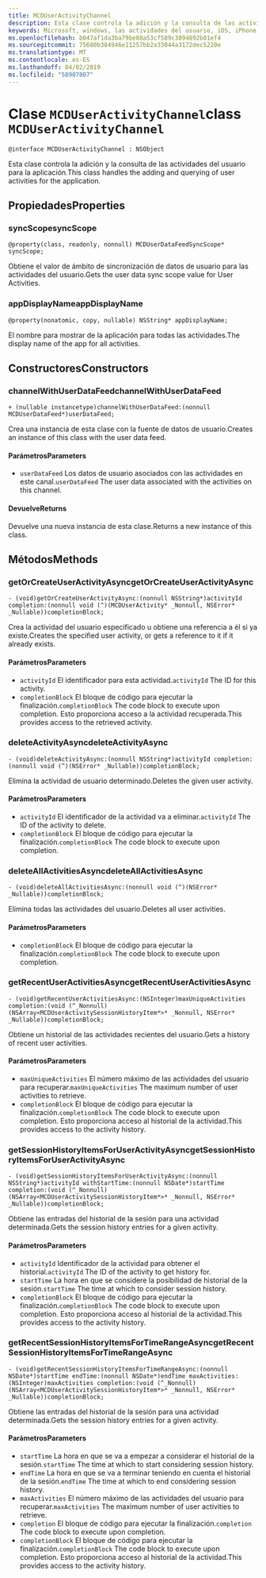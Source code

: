 ```yaml
---
title: MCDUserActivityChannel
description: Esta clase controla la adición y la consulta de las actividades del usuario para la aplicación.
keywords: Microsoft, windows, las actividades del usuario, iOS, iPhone, objectiveC, conectado los dispositivos, proyecto Roma
ms.openlocfilehash: b047af1da3ba79be88a53cf589c3894892b01ef4
ms.sourcegitcommit: 75680b384946e11257bb2a33044a3172dec5220e
ms.translationtype: MT
ms.contentlocale: es-ES
ms.lasthandoff: 04/02/2019
ms.locfileid: "58907807"
---
```

# <a name="class-mcduseractivitychannel"></a><span data-ttu-id="ad33d-104">Clase `MCDUserActivityChannel`</span><span class="sxs-lookup"><span data-stu-id="ad33d-104">class `MCDUserActivityChannel`</span></span>

```
@interface MCDUserActivityChannel : NSObject
```

<span data-ttu-id="ad33d-105">Esta clase controla la adición y la consulta de las actividades del usuario para la aplicación.</span><span class="sxs-lookup"><span data-stu-id="ad33d-105">This class handles the adding and querying of user activities for the application.</span></span>

## <a name="properties"></a><span data-ttu-id="ad33d-106">Propiedades</span><span class="sxs-lookup"><span data-stu-id="ad33d-106">Properties</span></span>

### <a name="syncscope"></a><span data-ttu-id="ad33d-107">syncScope</span><span class="sxs-lookup"><span data-stu-id="ad33d-107">syncScope</span></span>
`@property(class, readonly, nonnull) MCDUserDataFeedSyncScope* syncScope;`

<span data-ttu-id="ad33d-108">Obtiene el valor de ámbito de sincronización de datos de usuario para las actividades del usuario.</span><span class="sxs-lookup"><span data-stu-id="ad33d-108">Gets the user data sync scope value for User Activities.</span></span>

### <a name="appdisplayname"></a><span data-ttu-id="ad33d-109">appDisplayName</span><span class="sxs-lookup"><span data-stu-id="ad33d-109">appDisplayName</span></span>
`@property(nonatomic, copy, nullable) NSString* appDisplayName;`

<span data-ttu-id="ad33d-110">El nombre para mostrar de la aplicación para todas las actividades.</span><span class="sxs-lookup"><span data-stu-id="ad33d-110">The display name of the app for all activities.</span></span>

## <a name="constructors"></a><span data-ttu-id="ad33d-111">Constructores</span><span class="sxs-lookup"><span data-stu-id="ad33d-111">Constructors</span></span>

### <a name="channelwithuserdatafeed"></a><span data-ttu-id="ad33d-112">channelWithUserDataFeed</span><span class="sxs-lookup"><span data-stu-id="ad33d-112">channelWithUserDataFeed</span></span>
`+ (nullable instancetype)channelWithUserDataFeed:(nonnull MCDUserDataFeed*)userDataFeed;`

<span data-ttu-id="ad33d-113">Crea una instancia de esta clase con la fuente de datos de usuario.</span><span class="sxs-lookup"><span data-stu-id="ad33d-113">Creates an instance of this class with the user data feed.</span></span>

#### <a name="parameters"></a><span data-ttu-id="ad33d-114">Parámetros</span><span class="sxs-lookup"><span data-stu-id="ad33d-114">Parameters</span></span>
* <span data-ttu-id="ad33d-115">`userDataFeed` Los datos de usuario asociados con las actividades en este canal.</span><span class="sxs-lookup"><span data-stu-id="ad33d-115">`userDataFeed` The user data associated with the activities on this channel.</span></span>

#### <a name="returns"></a><span data-ttu-id="ad33d-116">Devuelve</span><span class="sxs-lookup"><span data-stu-id="ad33d-116">Returns</span></span>
<span data-ttu-id="ad33d-117">Devuelve una nueva instancia de esta clase.</span><span class="sxs-lookup"><span data-stu-id="ad33d-117">Returns a new instance of this class.</span></span>

## <a name="methods"></a><span data-ttu-id="ad33d-118">Métodos</span><span class="sxs-lookup"><span data-stu-id="ad33d-118">Methods</span></span>

### <a name="getorcreateuseractivityasync"></a><span data-ttu-id="ad33d-119">getOrCreateUserActivityAsync</span><span class="sxs-lookup"><span data-stu-id="ad33d-119">getOrCreateUserActivityAsync</span></span>
`- (void)getOrCreateUserActivityAsync:(nonnull NSString*)activityId
                          completion:(nonnull void (^)(MCDUserActivity* _Nonnull, NSError* _Nullable))completionBlock;`

<span data-ttu-id="ad33d-120">Crea la actividad del usuario especificado u obtiene una referencia a él si ya existe.</span><span class="sxs-lookup"><span data-stu-id="ad33d-120">Creates the specified user activity, or gets a reference to it if it already exists.</span></span>

#### <a name="parameters"></a><span data-ttu-id="ad33d-121">Parámetros</span><span class="sxs-lookup"><span data-stu-id="ad33d-121">Parameters</span></span>
* <span data-ttu-id="ad33d-122">`activityId` El identificador para esta actividad.</span><span class="sxs-lookup"><span data-stu-id="ad33d-122">`activityId` The ID for this activity.</span></span>
* <span data-ttu-id="ad33d-123">`completionBlock` El bloque de código para ejecutar la finalización.</span><span class="sxs-lookup"><span data-stu-id="ad33d-123">`completionBlock` The code block to execute upon completion.</span></span> <span data-ttu-id="ad33d-124">Esto proporciona acceso a la actividad recuperada.</span><span class="sxs-lookup"><span data-stu-id="ad33d-124">This provides access to the retrieved activity.</span></span>

### <a name="deleteactivityasync"></a><span data-ttu-id="ad33d-125">deleteActivityAsync</span><span class="sxs-lookup"><span data-stu-id="ad33d-125">deleteActivityAsync</span></span>
`- (void)deleteActivityAsync:(nonnull NSString*)activityId completion:(nonnull void (^)(NSError* _Nullable))completionBlock;`

<span data-ttu-id="ad33d-126">Elimina la actividad de usuario determinado.</span><span class="sxs-lookup"><span data-stu-id="ad33d-126">Deletes the given user activity.</span></span>

#### <a name="parameters"></a><span data-ttu-id="ad33d-127">Parámetros</span><span class="sxs-lookup"><span data-stu-id="ad33d-127">Parameters</span></span>
* <span data-ttu-id="ad33d-128">`activityId` El identificador de la actividad va a eliminar.</span><span class="sxs-lookup"><span data-stu-id="ad33d-128">`activityId` The ID of the activity to delete.</span></span>
* <span data-ttu-id="ad33d-129">`completionBlock` El bloque de código para ejecutar la finalización.</span><span class="sxs-lookup"><span data-stu-id="ad33d-129">`completionBlock` The code block to execute upon completion.</span></span>

### <a name="deleteallactivitiesasync"></a><span data-ttu-id="ad33d-130">deleteAllActivitiesAsync</span><span class="sxs-lookup"><span data-stu-id="ad33d-130">deleteAllActivitiesAsync</span></span>
`- (void)deleteAllActivitiesAsync:(nonnull void (^)(NSError* _Nullable))completionBlock;`

<span data-ttu-id="ad33d-131">Elimina todas las actividades del usuario.</span><span class="sxs-lookup"><span data-stu-id="ad33d-131">Deletes all user activities.</span></span>

#### <a name="parameters"></a><span data-ttu-id="ad33d-132">Parámetros</span><span class="sxs-lookup"><span data-stu-id="ad33d-132">Parameters</span></span>
* <span data-ttu-id="ad33d-133">`completionBlock` El bloque de código para ejecutar la finalización.</span><span class="sxs-lookup"><span data-stu-id="ad33d-133">`completionBlock` The code block to execute upon completion.</span></span>

### <a name="getrecentuseractivitiesasync"></a><span data-ttu-id="ad33d-134">getRecentUserActivitiesAsync</span><span class="sxs-lookup"><span data-stu-id="ad33d-134">getRecentUserActivitiesAsync</span></span>
`- (void)getRecentUserActivitiesAsync:(NSInteger)maxUniqueActivities
                          completion:(void (^_Nonnull)(NSArray<MCDUserActivitySessionHistoryItem*>* _Nonnull, NSError* _Nullable))completionBlock;`

<span data-ttu-id="ad33d-135">Obtiene un historial de las actividades recientes del usuario.</span><span class="sxs-lookup"><span data-stu-id="ad33d-135">Gets a history of recent user activities.</span></span> 

#### <a name="parameters"></a><span data-ttu-id="ad33d-136">Parámetros</span><span class="sxs-lookup"><span data-stu-id="ad33d-136">Parameters</span></span>
* <span data-ttu-id="ad33d-137">`maxUniqueActivities` El número máximo de las actividades del usuario para recuperar.</span><span class="sxs-lookup"><span data-stu-id="ad33d-137">`maxUniqueActivities` The maximum number of user activities to retrieve.</span></span>
* <span data-ttu-id="ad33d-138">`completionBlock` El bloque de código para ejecutar la finalización.</span><span class="sxs-lookup"><span data-stu-id="ad33d-138">`completionBlock` The code block to execute upon completion.</span></span> <span data-ttu-id="ad33d-139">Esto proporciona acceso al historial de la actividad.</span><span class="sxs-lookup"><span data-stu-id="ad33d-139">This provides access to the activity history.</span></span>

### <a name="getsessionhistoryitemsforuseractivityasync"></a><span data-ttu-id="ad33d-140">getSessionHistoryItemsForUserActivityAsync</span><span class="sxs-lookup"><span data-stu-id="ad33d-140">getSessionHistoryItemsForUserActivityAsync</span></span>
`- (void)getSessionHistoryItemsForUserActivityAsync:(nonnull NSString*)activityId
                                     withStartTime:(nonnull NSDate*)startTime
                                        completion:(void (^_Nonnull)(NSArray<MCDUserActivitySessionHistoryItem*>* _Nonnull, NSError* _Nullable))completionBlock;`

<span data-ttu-id="ad33d-141">Obtiene las entradas del historial de la sesión para una actividad determinada.</span><span class="sxs-lookup"><span data-stu-id="ad33d-141">Gets the session history entries for a given activity.</span></span>

#### <a name="parameters"></a><span data-ttu-id="ad33d-142">Parámetros</span><span class="sxs-lookup"><span data-stu-id="ad33d-142">Parameters</span></span>
* <span data-ttu-id="ad33d-143">`activityId` Identificador de la actividad para obtener el historial.</span><span class="sxs-lookup"><span data-stu-id="ad33d-143">`activityId` The ID of the activity to get history for.</span></span>
* <span data-ttu-id="ad33d-144">`startTime` La hora en que se considere la posibilidad de historial de la sesión.</span><span class="sxs-lookup"><span data-stu-id="ad33d-144">`startTime` The time at which to consider session history.</span></span>
* <span data-ttu-id="ad33d-145">`completionBlock` El bloque de código para ejecutar la finalización.</span><span class="sxs-lookup"><span data-stu-id="ad33d-145">`completionBlock` The code block to execute upon completion.</span></span> <span data-ttu-id="ad33d-146">Esto proporciona acceso al historial de la actividad.</span><span class="sxs-lookup"><span data-stu-id="ad33d-146">This provides access to the activity history.</span></span>

### <a name="getrecentsessionhistoryitemsfortimerangeasync"></a><span data-ttu-id="ad33d-147">getRecentSessionHistoryItemsForTimeRangeAsync</span><span class="sxs-lookup"><span data-stu-id="ad33d-147">getRecentSessionHistoryItemsForTimeRangeAsync</span></span>
`- (void)getRecentSessionHistoryItemsForTimeRangeAsync:(nonnull NSDate*)startTime
                                 endTime:(nonnull NSDate*)endTime
                                 maxActivities:(NSInteger)maxActivities
                                 completion:(void (^_Nonnull)(NSArray<MCDUserActivitySessionHistoryItem*>* _Nonnull,
                                                       NSError* _Nullable))completionBlock;`

<span data-ttu-id="ad33d-148">Obtiene las entradas del historial de la sesión para una actividad determinada.</span><span class="sxs-lookup"><span data-stu-id="ad33d-148">Gets the session history entries for a given activity.</span></span>

#### <a name="parameters"></a><span data-ttu-id="ad33d-149">Parámetros</span><span class="sxs-lookup"><span data-stu-id="ad33d-149">Parameters</span></span>
* <span data-ttu-id="ad33d-150">`startTime` La hora en que se va a empezar a considerar el historial de la sesión.</span><span class="sxs-lookup"><span data-stu-id="ad33d-150">`startTime` The time at which to start considering session history.</span></span>
* <span data-ttu-id="ad33d-151">`endTime` La hora en que se va a terminar teniendo en cuenta el historial de la sesión.</span><span class="sxs-lookup"><span data-stu-id="ad33d-151">`endTime` The time at which to end considering session history.</span></span>
* <span data-ttu-id="ad33d-152">`maxActivities` El número máximo de las actividades del usuario para recuperar.</span><span class="sxs-lookup"><span data-stu-id="ad33d-152">`maxActivities` The maximum number of user activities to retrieve.</span></span>
* <span data-ttu-id="ad33d-153">`completion` El bloque de código para ejecutar la finalización.</span><span class="sxs-lookup"><span data-stu-id="ad33d-153">`completion` The code block to execute upon completion.</span></span>
* <span data-ttu-id="ad33d-154">`completionBlock` El bloque de código para ejecutar la finalización.</span><span class="sxs-lookup"><span data-stu-id="ad33d-154">`completionBlock` The code block to execute upon completion.</span></span> <span data-ttu-id="ad33d-155">Esto proporciona acceso al historial de la actividad.</span><span class="sxs-lookup"><span data-stu-id="ad33d-155">This provides access to the activity history.</span></span>
